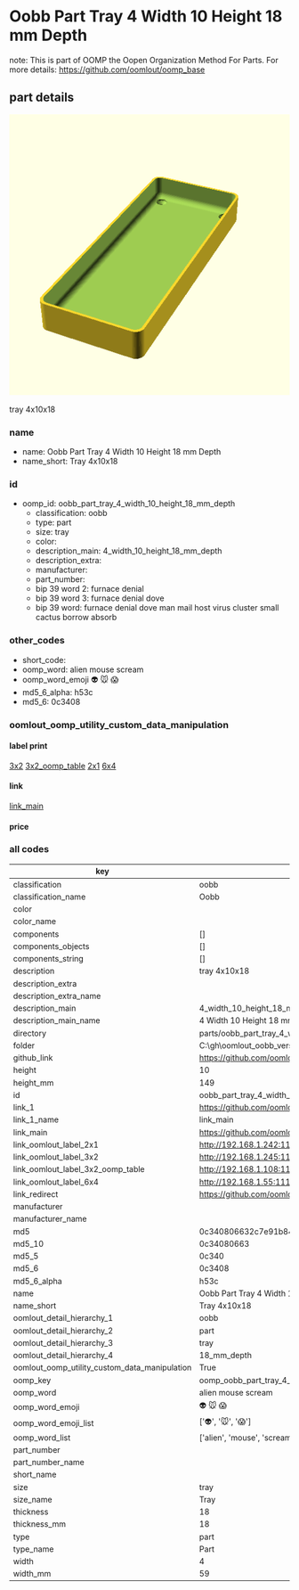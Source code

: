# Oobb Part Tray 4 Width 10 Height 18 mm Depth  

note: This is part of OOMP the Oopen Organization Method For Parts. For more details: https://github.com/oomlout/oomp_base

##  part details
  

[![](3dpr.png)](3dpr.png)

tray 4x10x18



### name
* name: Oobb Part Tray 4 Width 10 Height 18 mm Depth
* name_short: Tray 4x10x18 
### id
* oomp_id: oobb_part_tray_4_width_10_height_18_mm_depth
  * classification: oobb
  * type: part
  * size: tray
  * color: 
  * description_main: 4_width_10_height_18_mm_depth
  * description_extra: 
  * manufacturer: 
  * part_number: 
  * bip 39 word 2: furnace denial
  * bip 39 word 3: furnace denial dove
  * bip 39 word: furnace denial dove man mail host virus cluster small cactus borrow absorb

### other_codes
* short_code: 
* oomp_word: alien mouse scream
* oomp_word_emoji :alien: :mouse: :scream:
* md5_6_alpha: h53c
* md5_6: 0c3408






### oomlout_oomp_utility_custom_data_manipulation
#### label print
[3x2](http://192.168.1.245:1112/?label=oomp%20h53c)
[3x2_oomp_table](http://192.168.1.108:1112/?label=oomp%20h53c)
[2x1](http://192.168.1.242:1112/?label=oomp%20h53c)
[6x4](http://192.168.1.55:1112/?label=oomp%20h53c)    

#### link

[link_main](https://github.com/oomlout/oomlout_oobb_version_4_generated_parts/tree/main/navigation_oomp/oobb/part/tray/4_width_10_height_18_mm_depth/part)                              

#### price







### all codes 
| key | value |  
| --- | --- |  
| classification | oobb |  
| classification_name | Oobb |  
| color |  |  
| color_name |  |  
| components | [] |  
| components_objects | [] |  
| components_string | [] |  
| description | tray 4x10x18 |  
| description_extra |  |  
| description_extra_name |  |  
| description_main | 4_width_10_height_18_mm_depth |  
| description_main_name | 4 Width 10 Height 18 mm Depth |  
| directory | parts/oobb_part_tray_4_width_10_height_18_mm_depth |  
| folder | C:\gh\oomlout_oobb_version_4_generated_parts\parts\oobb_part_tray_4_width_10_height_18_mm_depth |  
| github_link | https://github.com/oomlout/oomlout_oomp_part_src/tree/main/parts/oobb_part_tray_4_width_10_height_18_mm_depth |  
| height | 10 |  
| height_mm | 149 |  
| id | oobb_part_tray_4_width_10_height_18_mm_depth |  
| link_1 | https://github.com/oomlout/oomlout_oobb_version_4_generated_parts/tree/main/navigation_oomp/oobb/part/tray/4_width_10_height_18_mm_depth/part |  
| link_1_name | link_main |  
| link_main | https://github.com/oomlout/oomlout_oobb_version_4_generated_parts/tree/main/navigation_oomp/oobb/part/tray/4_width_10_height_18_mm_depth/part |  
| link_oomlout_label_2x1 | http://192.168.1.242:1112/?label=oomp%20h53c |  
| link_oomlout_label_3x2 | http://192.168.1.245:1112/?label=oomp%20h53c |  
| link_oomlout_label_3x2_oomp_table | http://192.168.1.108:1112/?label=oomp%20h53c |  
| link_oomlout_label_6x4 | http://192.168.1.55:1112/?label=oomp%20h53c |  
| link_redirect | https://github.com/oomlout/oomlout_oobb_version_4_generated_parts/tree/main/parts/oobb_tray_04_10_18 |  
| manufacturer |  |  
| manufacturer_name |  |  
| md5 | 0c340806632c7e91b843186c838e9af2 |  
| md5_10 | 0c34080663 |  
| md5_5 | 0c340 |  
| md5_6 | 0c3408 |  
| md5_6_alpha | h53c |  
| name | Oobb Part Tray 4 Width 10 Height 18 mm Depth |  
| name_short | Tray 4x10x18  |  
| oomlout_detail_hierarchy_1 | oobb |  
| oomlout_detail_hierarchy_2 | part |  
| oomlout_detail_hierarchy_3 | tray |  
| oomlout_detail_hierarchy_4 | 18_mm_depth |  
| oomlout_oomp_utility_custom_data_manipulation | True |  
| oomp_key | oomp_oobb_part_tray_4_width_10_height_18_mm_depth |  
| oomp_word | alien mouse scream |  
| oomp_word_emoji | :alien: :mouse: :scream: |  
| oomp_word_emoji_list | [':alien:', ':mouse:', ':scream:'] |  
| oomp_word_list | ['alien', 'mouse', 'scream'] |  
| part_number |  |  
| part_number_name |  |  
| short_name |  |  
| size | tray |  
| size_name | Tray |  
| thickness | 18 |  
| thickness_mm | 18 |  
| type | part |  
| type_name | Part |  
| width | 4 |  
| width_mm | 59 |  
